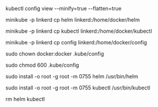 
kubectl config view --minify=true --flatten=true 

minikube -p linkerd cp helm linkerd:/home/docker/helm

minikube -p linkerd cp kubectl linkerd:/home/docker/kubectl

minikube -p linkerd cp config linkerd:/home/docker/config



sudo chown docker:docker .kube/config

sudo chmod 600 .kube/config


sudo install -o root -g root -m 0755 helm /usr/bin/helm

sudo install -o root -g root -m 0755 kubectl /usr/bin/kubectl

rm  helm kubectl







